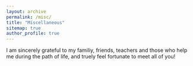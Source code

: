 ```yaml
---
layout: archive
permalink: /misc/
title: "Miscellaneous"
sitemap: true
author_profile: true
---
```


I am sincerely grateful to my familiy, friends, teachers and those who help me during the path of life, and truely feel fortunate to meet all of you!
